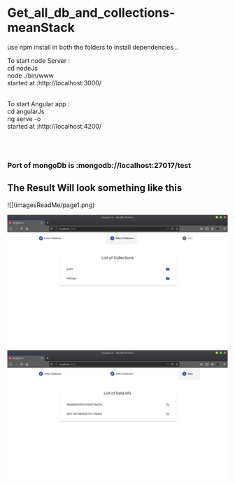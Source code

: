 # Get_all_db_and_collections-meanStack
use npm install in both the folders to install dependencies ..

To start node Server : <br>
cd nodeJs <br>
node ./bin/www <br>
started at :http://localhost:3000/

<br>
To start Angular app : <br>
cd angularJs <br>
ng serve -o <br>
started at :http://localhost:4200/

<br><br>
<h3>Port of mongoDb is :mongodb://localhost:27017/test</h3>


<h2>The Result Will look something like this</h2>
![](imagesReadMe/page1.png)

![](imagesReadMe/page2.png)

![](imagesReadMe/page3.png)
